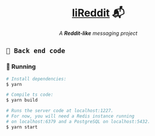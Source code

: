 <h1 align="center">
  <strong><a href="https://github.com/ArthurFiorette/lireddit/" target="_blank">liReddit</a> 📬</strong>
</h1>
<p align="center">
  <i>A <b>Reddit-like</b> messaging project</i>
</p>

## `📂 Back end code`

### 🏃 Running

```sh
# Install dependencies:
$ yarn

# Compile ts code:
$ yarn build

# Runs the server code at localhost:1227.
# For now, you will need a Redis instance running
# on localhost:6379 and a PostgreSQL on localhost:5432.
$ yarn start
```
